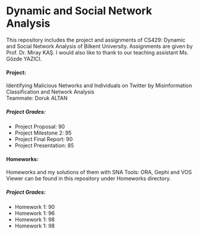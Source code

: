 # Dynamic and Social Network Analysis
This repository includes the project and assignments of CS429: Dynamic and Social Network Analysis of Bilkent University. Assignments are given by Prof. Dr. Miray KAŞ. I would also like to thank to our teaching assistant Ms. Gözde YAZICI.

#### Project: 

Identifying Malicious Networks and Individuals on Twitter by Misinformation Classification and Network Analysis  
Teammate: Doruk ALTAN

##### Project Grades:  
* Project Proposal: 90  
* Project Milestone 2: 95  
* Project Final Report: 90
* Project Presentation: 85

#### Homeworks:
 Homeworks and my solutions of them with SNA Tools: ORA, Gephi and VOS Viewer can be found in this repository under Homeworks directory.
 ##### Project Grades:  
* Homework 1: 90  
* Homework 1: 96    
* Homework 1: 98  
* Homework 1: 98




